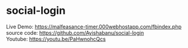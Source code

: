 # social-login
Live Demo: https://malfeasance-timer.000webhostapp.com/fbindex.php <br/>
source code: https://github.com/Ayishabanu/social-login <br/>
Youtube: https://youtu.be/PaHwnohcQcs<br/>
